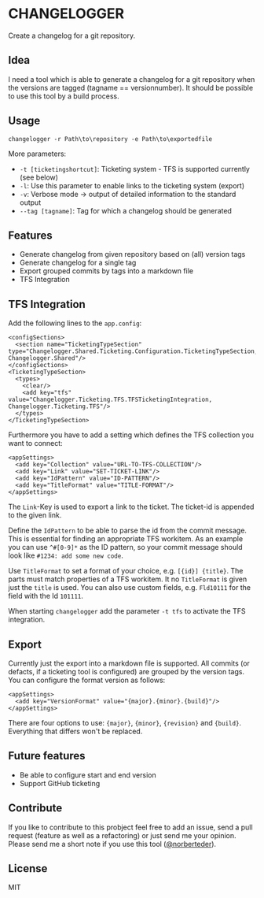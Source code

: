 # CHANGELOGGER #

Create a changelog for a git repository.

## Idea

I need a tool which is able to generate a changelog for a git repository when the versions are tagged (tagname == versionnumber). It should be possible to use this tool by a build process.

## Usage

```
changelogger -r Path\to\repository -e Path\to\exportedfile
```

More parameters:

* `-t [ticketingshortcut]`: Ticketing system - TFS is supported currently (see below)
* `-l`: Use this parameter to enable links to the ticketing system (export)
* `-v`: Verbose mode -> output of detailed information to the standard output
* `--tag [tagname]`: Tag for which a changelog should be generated

## Features

* Generate changelog from given repository based on (all) version tags
* Generate changelog for a single tag
* Export grouped commits by tags into a markdown file
* TFS Integration

## TFS Integration

Add the following lines to the `app.config`:

```
<configSections>
  <section name="TicketingTypeSection" type="Changelogger.Shared.Ticketing.Configuration.TicketingTypeSection, Changelogger.Shared"/>
</configSections>
<TicketingTypeSection>
  <types>
    <clear/>
    <add key="tfs" value="Changelogger.Ticketing.TFS.TFSTicketingIntegration, Changelogger.Ticketing.TFS"/>
  </types>
</TicketingTypeSection>
```

Furthermore you have to add a setting which defines the TFS collection you want to connect:

```
<appSettings>
  <add key="Collection" value="URL-TO-TFS-COLLECTION"/>
  <add key="Link" value="SET-TICKET-LINK"/>
  <add key="IdPattern" value="ID-PATTERN"/>
  <add key="TitleFormat" value="TITLE-FORMAT"/>
</appSettings>
```

The `Link`-Key is used to export a link to the ticket. The ticket-id is appended to the given link. 

Define the `IdPattern` to be able to parse the id from the commit message. This is essential for finding an appropriate TFS workitem. As an example you can use `^#[0-9]*` as the ID pattern, so your commit message should look like `#1234: add some new code`.

Use `TitleFormat` to set a format of your choice, e.g. `[{id}] {title}`. The parts must match properties of a TFS workitem. It no `TitleFormat` is given just the `title` is used. You can also use custom fields, e.g. `Fld10111` for the field with the Id `101111`.

When starting `changelogger` add the parameter `-t tfs` to activate the TFS integration. 

## Export

Currently just the export into a markdown file is supported. All commits (or defacts, if a ticketing tool is configured) are grouped by the version tags. You can configure the format version as follows:

```
<appSettings>
  <add key="VersionFormat" value="{major}.{minor}.{build}"/>
</appSettings>
```

There are four options to use: `{major}`, `{minor}`, `{revision}` and `{build}`. Everything that differs won't be replaced.

## Future features

* Be able to configure start and end version
* Support GitHub ticketing

## Contribute

If you like to contribute to this probject feel free to add an issue, send a pull request (feature as well as a refactoring) or just send me your opinion. Please send me a short note if you use this tool ([@norberteder](http://www.twitter.com/norberteder "@norberteder")).

## License

MIT

